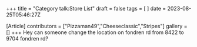 +++
title = "Category talk:Store List"
draft = false
tags = [ ]
date = 2023-08-25T05:46:27Z

[Article]
contributors = ["Pizzaman49","Cheeseclassic","Stripes"]
gallery = []
+++
Hey can someone change the location on fondren rd from 8422 to 9704 fondren rd?